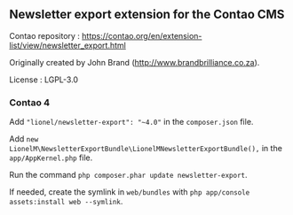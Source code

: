 ## Newsletter export extension for the Contao CMS

Contao repository : https://contao.org/en/extension-list/view/newsletter_export.html

Originally created by John Brand (http://www.brandbrilliance.co.za).

License : LGPL-3.0

### Contao 4

Add `"lionel/newsletter-export": "~4.0"` in the `composer.json` file.

Add `new LionelM\NewsletterExportBundle\LionelMNewsletterExportBundle(),` in the `app/AppKernel.php` file.

Run the command `php composer.phar update newsletter-export`.

If needed, create the symlink in `web/bundles` with `php app/console assets:install web --symlink`.
